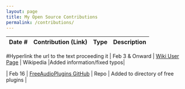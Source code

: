 ```yaml
---
layout: page
title: My Open Source Contributions
permalink: /contributions/
---
```


<!--
Type of the contribution should be "Wikipedia edit", "OpenStreet Map feature", "Documentation", "Course website", "Blog",
"Browser Add-on", etc.

The description should include a brief summary of what you did.

The link should bring us to a public page that shows your contribution. 

Replace the first row with your own contribution. 

-->


| Date #       | Contribution (Link)  | Type  | Description |
|---|:---|:---|:---|
#Hyperlink the url to the text proceeding it
| Feb 3 & Onward  | [Wiki User Page](https://en.wikipedia.org/wiki/Special:Contributions/C7667DPR)   | Wikipedia |Added information/fixed typos|

|  Feb 16 | [FreeAudioPlugins GitHub](https://github.com/twinysam/FreeAudioPluginList)    |  Repo   |  Added to directory of free plugins   |
